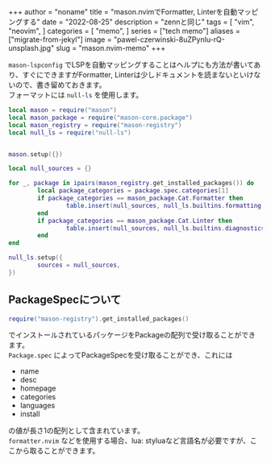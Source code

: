 +++
author = "noname"
title = "mason.nvimでFormatter, Linterを自動マッピングする"
date = "2022-08-25"
description = "zennと同じ"
tags = [
		"vim",
    "neovim",
]
categories = [
    "memo",
]
series = ["tech memo"]
aliases = ["migrate-from-jekyl"]
image = "pawel-czerwinski-8uZPynIu-rQ-unsplash.jpg"
slug = "mason.nvim-memo"
+++

`mason-lspconfig` でLSPを自動マッピングすることはヘルプにも方法が書いてあり、すぐにできますがFormatter, Linterは少しドキュメントを読まないといけないので、書き留めておきます。  
フォーマットには `null-ls` を使用します。  

```lua
local mason = require("mason")
local mason_package = require("mason-core.package")
local mason_registry = require("mason-registry")
local null_ls = require("null-ls")


mason.setup({})

local null_sources = {}

for _, package in ipairs(mason_registry.get_installed_packages()) do
        local package_categories = package.spec.categories[1]
        if package_categories == mason_package.Cat.Formatter then
                table.insert(null_sources, null_ls.builtins.formatting[package.name])
        end
        if package_categories == mason_package.Cat.Linter then
                table.insert(null_sources, null_ls.builtins.diagnostics[package.name])
        end
end

null_ls.setup({
        sources = null_sources,
})
```

## PackageSpecについて

```lua
require("mason-registry").get_installed_packages()
```

でインストールされているパッケージをPackageの配列で受け取ることができます。  
`Package.spec` によってPackageSpecを受け取ることができ、これには  
- name
- desc
- homepage
- categories
- languages
- install

の値が長さ1の配列として含まれています。  
`formatter.nvim` などを使用する場合、lua: styluaなど言語名が必要ですが、ここから取ることができます。
